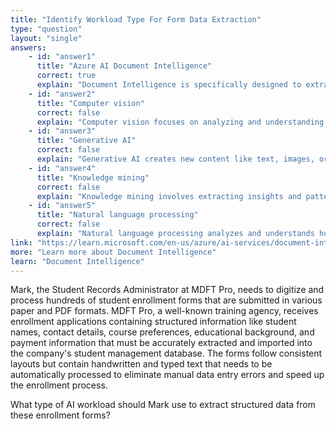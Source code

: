 ```yaml
---
title: "Identify Workload Type For Form Data Extraction"
type: "question"
layout: "single"
answers:
    - id: "answer1"
      title: "Azure AI Document Intelligence"
      correct: true
      explain: "Document Intelligence is specifically designed to extract structured data from forms and documents, making it ideal for processing enrollment forms and importing data into databases."
    - id: "answer2"
      title: "Computer vision"
      correct: false
      explain: "Computer vision focuses on analyzing and understanding images for object detection, classification, and recognition, not structured data extraction from forms."
    - id: "answer3"
      title: "Generative AI"
      correct: false
      explain: "Generative AI creates new content like text, images, or code, rather than extracting existing structured data from documents or forms."
    - id: "answer4"
      title: "Knowledge mining"
      correct: false
      explain: "Knowledge mining involves extracting insights and patterns from large volumes of unstructured content, not extracting specific data fields from forms."
    - id: "answer5"
      title: "Natural language processing"
      correct: false
      explain: "Natural language processing analyzes and understands human language in text, but doesn't specialize in extracting structured data from form layouts."
link: "https://learn.microsoft.com/en-us/azure/ai-services/document-intelligence/overview"
more: "Learn more about Document Intelligence"
learn: "Document Intelligence"
---
```


Mark, the Student Records Administrator at MDFT Pro, needs to digitize and process hundreds of student enrollment forms that are submitted in various paper and PDF formats. MDFT Pro, a well-known training agency, receives enrollment applications containing structured information like student names, contact details, course preferences, educational background, and payment information that must be accurately extracted and imported into the company's student management database. The forms follow consistent layouts but contain handwritten and typed text that needs to be automatically processed to eliminate manual data entry errors and speed up the enrollment process.

What type of AI workload should Mark use to extract structured data from these enrollment forms?